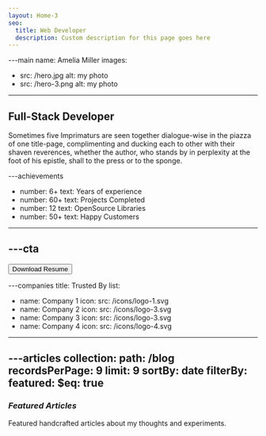 ```yaml
---
layout: Home-3
seo:
  title: Web Developer
  description: Custom description for this page goes here
---
```


---main
name: Amelia Miller
images:
  - src: /hero.jpg
    alt: my photo
  - src: /hero-3.png
    alt: my photo
---

## <Typewriter>Full-Stack Developer</Typewriter>

<Sep size={6} />

Sometimes five Imprimaturs are seen together dialogue-wise in the
piazza of one title-page, complimenting and ducking each to other with
their shaven reverences, whether the author, who stands by in
perplexity at the foot of his epistle, shall to the press or to the
sponge.



---achievements
- number: 6+
  text: Years of experience
- number: 60+
  text: Projects Completed
- number: 12
  text: OpenSource Libraries
- number: 50+
  text: Happy Customers
---



---cta
---
<Button href="/contact" size="sm">
  Download Resume
</Button>



---companies
title: Trusted By
list:
  - name: Company 1
    icon:
      src: /icons/logo-1.svg
  - name: Company 2
    icon:
      src: /icons/logo-3.svg
  - name: Company 3
    icon:
      src: /icons/logo-3.svg
  - name: Company 4
    icon:
      src: /icons/logo-4.svg
---



---articles
collection:
  path: /blog
  recordsPerPage: 9
  limit: 9
  sortBy: date
  filterBy:
    featured:
      $eq: true
---

### *Featured Articles*

Featured handcrafted articles about my thoughts and experiments.